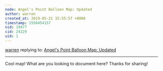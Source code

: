 ```yaml
---
node: Angel's Point Balloon Map: Updated
author: warren
created_at: 2019-05-21 15:55:57 +0000
timestamp: 1558454157
nid: 19477
cid: 24229
uid: 1
---
```




[warren](../profile/warren) replying to: [Angel's Point Balloon Map: Updated](../notes/aidanswope/05-21-2019/angel-s-point-balloon-map-updated)

----
 Cool map! What are you looking to document here? Thanks for sharing!